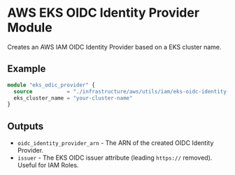 # AWS EKS OIDC Identity Provider Module

Creates an AWS IAM OIDC Identity Provider based on a EKS cluster name.

## Example

```terraform
module "eks_odic_provider" {
  source           = "./infrastructure/aws/utils/iam/eks-oidc-identity-provider"
  eks_cluster_name = "your-cluster-name"
}
```

## Outputs

* `oidc_identity_provider_arn` - The ARN of the created OIDC Identity Provider.
* `issuer` - The EKS OIDC issuer attribute (leading `https://` removed). Useful for IAM Roles.